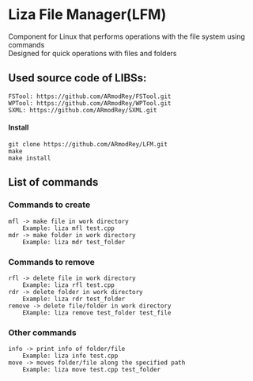 # Liza File Manager(LFM) 

Component for Linux that performs operations with the file system using commands <br/>
Designed for quick operations with files and folders<br/>

## Used source code of LIBSs:
    FSTool: https://github.com/ARmodRey/FSTool.git
    WPTool: https://github.com/ARmodRey/WPTool.git
    SXML: https://github.com/ARmodRey/SXML.git
    
#### Install
    git clone https://github.com/ARmodRey/LFM.git
    make
    make install

## List of commands

### Commands to create
    mfl -> make file in work directory 
        Example: liza mfl test.cpp
    mdr -> make folder in work directory
        Example: liza mdr test_folder
### Commands to remove
    rfl -> delete file in work directory
        Example: liza rfl test.cpp
    rdr -> delete folder in work directory
        Example: liza rdr test_folder
    remove -> delete file/folder in work directory
        EXample: liza remove test_folder test_file
### Other commands
    info -> print info of folder/file
        Example: liza info test.cpp
    move -> moves folder/file along the specified path
        Example: liza move test.cpp test_folder
